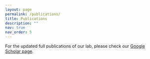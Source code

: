 ```yaml
---
layout: page
permalink: /publications/
title: Publications
description: ""
nav: true
nav_order: 5
---
```


For the updated full publications of our lab, please check our [Google Scholar page](https://scholar.google.ca/citations?user=JlIWcccAAAAJ&hl=en).
